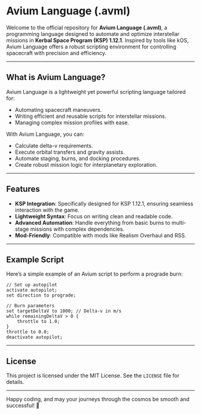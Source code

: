 # Avium Language (.avml)

Welcome to the official repository for **Avium Language (.avml)**, a programming language designed to automate and optimize interstellar missions in **Kerbal Space Program (KSP) 1.12.1**. Inspired by tools like kOS, Avium Language offers a robust scripting environment for controlling spacecraft with precision and efficiency.

---

## What is Avium Language?

Avium Language is a lightweight yet powerful scripting language tailored for:

- Automating spacecraft maneuvers.
- Writing efficient and reusable scripts for interstellar missions.
- Managing complex mission profiles with ease.

With Avium Language, you can:
- Calculate delta-v requirements.
- Execute orbital transfers and gravity assists.
- Automate staging, burns, and docking procedures.
- Create robust mission logic for interplanetary exploration.

---

## Features

- **KSP Integration**: Specifically designed for KSP 1.12.1, ensuring seamless interaction with the game.
- **Lightweight Syntax**: Focus on writing clean and readable code.
- **Advanced Automation**: Handle everything from basic burns to multi-stage missions with complex dependencies.
- **Mod-Friendly**: Compatible with mods like Realism Overhaul and RSS.

---

## Example Script

Here’s a simple example of an Avium script to perform a prograde burn:

```avml
// Set up autopilot
activate autopilot;
set direction to prograde;

// Burn parameters
set targetDeltaV to 1000; // Delta-v in m/s
while remainingDeltaV > 0 {
    throttle to 1.0;
}
throttle to 0.0;
deactivate autopilot;
```

---
## License

This project is licensed under the MIT License. See the `LICENSE` file for details.

---

Happy coding, and may your journeys through the cosmos be smooth and successful! 🚀
